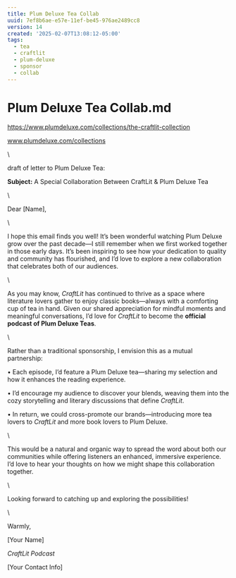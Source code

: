 ```yaml
---
title: Plum Deluxe Tea Collab
uuid: 7ef8b6ae-e57e-11ef-be45-976ae2489cc8
version: 14
created: '2025-02-07T13:08:12-05:00'
tags:
  - tea
  - craftlit
  - plum-deluxe
  - sponsor
  - collab
---
```

# Plum Deluxe Tea Collab.md



https://www.plumdeluxe.com/collections/the-craftlit-collection


www.plumdeluxe.com/collections

\

draft of letter to Plum Deluxe Tea:

**Subject:** A Special Collaboration Between CraftLit & Plum Deluxe Tea

\

Dear \[Name\],

\

I hope this email finds you well! It’s been wonderful watching Plum Deluxe grow over the past decade—I still remember when we first worked together in those early days. It’s been inspiring to see how your dedication to quality and community has flourished, and I’d love to explore a new collaboration that celebrates both of our audiences.

\

As you may know, *CraftLit* has continued to thrive as a space where literature lovers gather to enjoy classic books—always with a comforting cup of tea in hand. Given our shared appreciation for mindful moments and meaningful conversations, I’d love for *CraftLit* to become the **official podcast of Plum Deluxe Teas**.

\

Rather than a traditional sponsorship, I envision this as a mutual partnership:

• Each episode, I’d feature a Plum Deluxe tea—sharing my selection and how it enhances the reading experience.

• I’d encourage my audience to discover your blends, weaving them into the cozy storytelling and literary discussions that define *CraftLit*.

• In return, we could cross-promote our brands—introducing more tea lovers to *CraftLit* and more book lovers to Plum Deluxe.

\

This would be a natural and organic way to spread the word about both our communities while offering listeners an enhanced, immersive experience. I’d love to hear your thoughts on how we might shape this collaboration together.

\

Looking forward to catching up and exploring the possibilities!

\

Warmly,

\[Your Name\]

*CraftLit Podcast*

\[Your Contact Info\]

